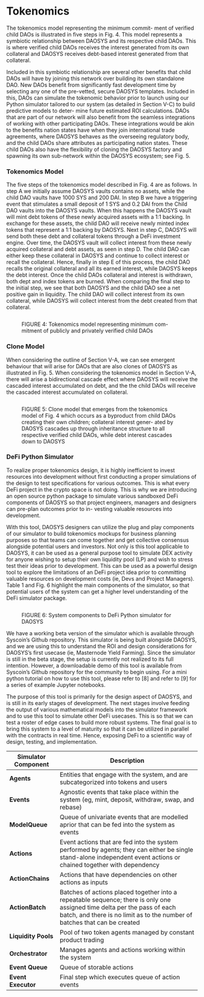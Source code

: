 # Tokenomics

The tokenomics model representing the minimum commit- ment of verified child DAOs is illustrated in five steps in Fig. 4. This model represents a symbiotic relationship between DAOSYS and its respective child DAOs. This is where verified child DAOs receives the interest generated from its own collateral and DAOSYS receives debt-based interest generated from that collateral.

Included in this symbiotic relationship are several other benefits that child DAOs will have by joining this network over building its own standalone DAO. New DAOs benefit from significantly fast development time by selecting any one of the pre-vetted, secure DAOSYS templates. Included in this, DAOs can simulate the tokenomic behavior prior to launch using our Python simulator tailored to our system (as detailed in Section V-C) to build predictive models to deter- mine future estimated ROI calculations. DAOs that are part of our network will also benefit from the seamless integrations of working with other participating DAOs. These integrations would be akin to the benefits nation states have when they join international trade agreements, where DAOSYS behaves as the overseeing regulatory body, and the child DAOs share attributes as participating nation states. These child DAOs also have the flexibility of cloning the DAOSYS factory and spawning its own sub-network within the DAOSYS ecosystem; see Fig. 5.

### Tokenomics Model

The five steps of the tokenomics model described in Fig. 4 are as follows. In step A we initially assume DAOSYS vaults contains no assets, while the child DAO vaults have 1000 SYS and 200 DAI. In step B we have a triggering event that stimulates a small deposit of 1 SYS and 0.2 DAI from the Child DAO vaults into the DAOSYS vaults. When this happens the DAOSYS vault will mint debt tokens of these newly acquired assets with a 1:1 backing. In exchange for these assets, the child DAO will receive newly minted index tokens that represent a 1:1 backing by DAOSYS. Next in step C, DAOSYS will send both these debt and collateral tokens through a DeFi investment engine. Over time, the DAOSYS vault will collect interest from these newly acquired collateral and debt assets, as seen in step D. The child DAO can either keep these collateral in DAOSYS and continue to collect interest or recall the collateral. Hence, finally in step E of this process, the child DAO recalls the original collateral and all its earned interest, while DAOSYS keeps the debt interest. Once the child DAOs collateral and interest is withdrawn, both dept and index tokens are burned. When comparing the final step to the initial step, we see that both DAOSYS and the child DAO see a net positive gain in liquidity. The child DAO will collect interest from its own collateral, while DAOSYS will collect interest from the debt created from that collateral.

<figure><img src="../.gitbook/assets/tokenomics_model.png" alt=""><figcaption><p>FIGURE 4: Tokenomics model representing minimum com- mitment of publicly and privately verified child DAOs</p></figcaption></figure>

### Clone Model

When considering the outline of Section V-A, we can see emergent behaviour that will arise for DAOs that are also clones of DAOSYS as illustrated in Fig. 5. When considering the tokenomics model in Section V-A, there will arise a bidirectional cascade effect where DAOSYS will receive the cascaded interest accumulated on debt, and the the child DAOs will receive the cascaded interest accumulated on collateral.

<figure><img src="../.gitbook/assets/clone_model.png" alt=""><figcaption><p>FIGURE 5: Clone model that emerges from the tokenomics model of Fig. 4 which occurs as a byproduct from child DAOs creating their own children; collateral interest gener- ated by DAOSYS cascades up through inheritance structure to all respective verified child DAOs, while debt interest cascades down to DAOSYS</p></figcaption></figure>

### DeFi Python Simulator

To realize proper tokenomics design, it is highly inefficient to invest resources into development without first conducting a proper simulations of the design to test specifications for various outcomes. This is what every DeFi project in the crypto space is not doing. This is why we are introducing an open source python package to simulate various sandboxed DeFi components of DAOSYS so that project engineers, managers and designers can pre-plan outcomes prior to in- vesting valuable resources into development.

With this tool, DAOSYS designers can utilize the plug and play components of our simulator to build tokenomics mockups for business planning purposes so that teams can come together and get collective consensus alongside potential users and investors. Not only is this tool applicable to DAOSYS, it can be used as a general purpose tool to simulate DEX activity for anyone wishing to setup their own liquidity pool (LP) and wish to stress test their ideas prior to development. This can be used as a powerful design tool to explore the limitations of an DeFi project idea prior to committing valuable resources on development costs (ie, Devs and Project Managers). Table 1 and Fig. 6 highlight the main components of the simulator, so that potential users of the system can get a higher level understanding of the DeFi simulator package.

<figure><img src="../.gitbook/assets/simulator (1).png" alt=""><figcaption><p>FIGURE 6: System components to DeFi Python simulator for DAOSYS</p></figcaption></figure>

We have a working beta version of the simulator which is available through Syscoin’s Github repository. This simulator is being built alongside DAOSYS, and we are using this to understand the ROI and design considerations for DAOSYS’s first usecase (ie, Masternode Yield Farming). Since the simulator is still in the beta stage, the setup is currently not realized to its full intention. However, a downloadable demo of this tool is available from Syscoin’s Github repository for the community to begin using. For a mini python tutorial on how to use this tool, please refer to \[8] and refer to \[9] for a series of example Jupyter notebooks.

The purpose of this tool is primarily for the design aspect of DAOSYS, and is still in its early stages of development. The next stages involve feeding the output of various mathematical models into the simulator framework and to use this tool to simulate other DeFi usecases. This is so that we can test a roster of edge cases to build more robust systems. The final goal is to bring this system to a level of maturity so that it can be utilized in parallel with the contracts in real time. Hence, exposing DeFi to a scientific way of design, testing, and implementation.

| Simulator Component | Description                                                                                                                                                                                            |
| ------------------- | ------------------------------------------------------------------------------------------------------------------------------------------------------------------------------------------------------ |
| **Agents**          | Entities that engage with the system, and are subcategorized into tokens and users                                                                                                                     |
| **Events**          | Agnostic events that take place within the system (eg, mint, deposit, withdraw, swap, and rebase)                                                                                                      |
| **ModelQueue**      | Queue of univariate events that are modelled aprior that can be fed into the system as events                                                                                                          |
| **Actions**         | Event actions that are fed into the system performed by agents; they can either be single stand-alone independent event actions or chained together with dependency                                    |
| **ActionChains**    | Actions that have dependencies on other actions as inputs                                                                                                                                              |
| **ActionBatch**     | Batches of actions placed together into a repeatable sequence; there is only one assigned time delta per the pass of each batch, and there is no limit as to the number of batches that can be created |
| **Liquidity Pools** | Pool of two token agents managed by constant product trading                                                                                                                                           |
| **Orchestrator**    | Manages agents and actions working within the system                                                                                                                                                   |
| **Event Queue**     | Queue of storable actions                                                                                                                                                                              |
| **Event Executor**  | Final step which executes queue of action events                                                                                                                                                       |
